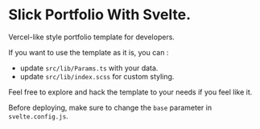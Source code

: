 # Slick Portfolio With Svelte.

Vercel-like style portfolio template for developers.

If you want to use the template as it is, you can :

- update `src/lib/Params.ts` with your data.
- update `src/lib/index.scss` for custom styling.

Feel free to explore and hack the template to your needs if you feel like it.

Before deploying, make sure to change the `base` parameter in `svelte.config.js`.
